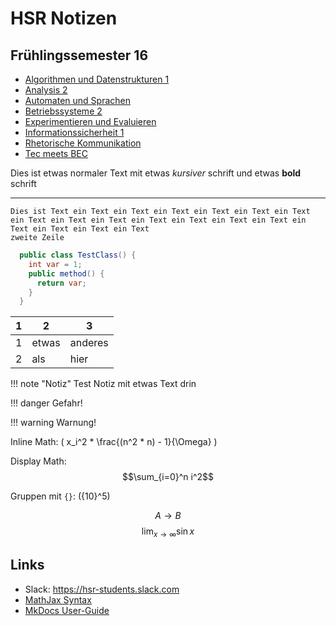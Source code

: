 # HSR Notizen

## Frühlingssemester 16

* [Algorithmen und Datenstrukturen 1](fs16/ad1.md)
* [Analysis 2](fs16/an2.md)
* [Automaten und Sprachen](fs16/autospr.md)
* [Betriebssysteme 2](fs16/bsys2.md)
* [Experimentieren und Evaluieren](fs16/exev.md)
* [Informationssicherheit 1](fs16/infsi1.md)
* [Rhetorische Kommunikation](fs16/rki.md)
* [Tec meets BEC](fs16/tecbec.md)


Dies ist etwas normaler Text mit etwas *kursiver* schrift und etwas **bold** schrift

---

```
Dies ist Text ein Text ein Text ein Text ein Text ein Text ein Text ein Text ein Text ein Text ein Text ein Text ein Text ein Text ein Text ein Text ein Text ein Text
zweite Zeile
```

```java
  public class TestClass() {
    int var = 1;
    public method() {
      return var;
    }
  }
```

1  | 2  | 3
--|---|--
1  | etwas  | anderes  
2  | als | hier

!!! note "Notiz"
    Test Notiz mit etwas Text drin

!!! danger
    Gefahr!

!!! warning
    Warnung!


Inline Math: \( x_i^2 * \frac{(n^2 * n) - 1}{\Omega} \)

Display Math:
$$\sum_{i=0}^n i^2$$

Gruppen mit `{}`: \({10}^5\)

$$A \rightarrow B $$
$$\lim_{x\to \infty} \sin x$$

## Links

* Slack: <https://hsr-students.slack.com>
* [MathJax Syntax](http://meta.math.stackexchange.com/questions/5020/mathjax-basic-tutorial-and-quick-reference)
* [MkDocs User-Guide](http://www.mkdocs.org/user-guide/writing-your-docs/)
